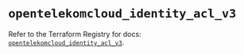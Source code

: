 # `opentelekomcloud_identity_acl_v3`

Refer to the Terraform Registry for docs: [`opentelekomcloud_identity_acl_v3`](https://registry.terraform.io/providers/opentelekomcloud/opentelekomcloud/1.36.41/docs/resources/identity_acl_v3).
